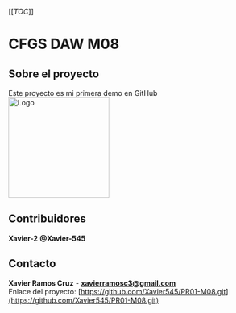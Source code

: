[[_TOC_]]

# CFGS DAW M08
## Sobre el proyecto

Este proyecto es mi primera demo en GitHub <br>
<img src="logo1" alt="Logo" width="200">

## Contribuidores
**Xavier-2** **@Xavier-545** 
## Contacto
**Xavier Ramos Cruz** - **xavierramosc3@gmail.com**
<br>
Enlace del proyecto:
[https://github.com/Xavier545/PR01-M08.git](https://github.com/Xavier545/PR01-M08.git)
